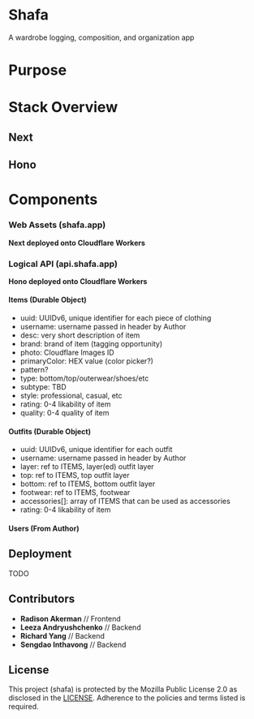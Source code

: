 # Shafa
A wardrobe logging, composition, and organization app

# Purpose

# Stack Overview

## Next

## Hono

# Components

### Web Assets (shafa.app)

**Next deployed onto Cloudflare Workers**

### Logical API (api.shafa.app)

**Hono deployed onto Cloudflare Workers**

#### Items (Durable Object)

- uuid<string>: UUIDv6, unique identifier for each piece of clothing
- username<string>: username passed in header by Author
- desc<string>: very short description of item
- brand<string>: brand of item (tagging opportunity)
- photo<string>: Cloudflare Images ID
- primaryColor<string>: HEX value  (color picker?)
- pattern?
- type<string>: bottom/top/outerwear/shoes/etc
- subtype<string>: TBD
- style<string>: professional, casual, etc
- rating<int>: 0-4 likability of item
- quality<int>: 0-4 quality of item

#### Outfits (Durable Object)

- uuid<string>: UUIDv6, unique identifier for each outfit
- username<string>: username passed in header by Author
- layer<string>: ref to ITEMS, layer(ed) outfit layer
- top<string>: ref to ITEMS, top outfit layer
- bottom<string>: ref to ITEMS, bottom outfit layer
- footwear<string>: ref to ITEMS, footwear
- accessories[]<string>: array of ITEMS that can be used as accessories
- rating<int>: 0-4 likability of item

#### Users (From Author)

## Deployment

TODO

## Contributors

- **Radison Akerman** // Frontend
- **Leeza Andryushchenko** // Backend
- **Richard Yang** // Backend
- **Sengdao Inthavong** // Backend

## License
This project (shafa) is protected by the Mozilla Public License 2.0 as disclosed in the [LICENSE](https://github.com/rakermanfoundation/shafa/blob/main/LICENSE). Adherence to the policies and terms listed is required.